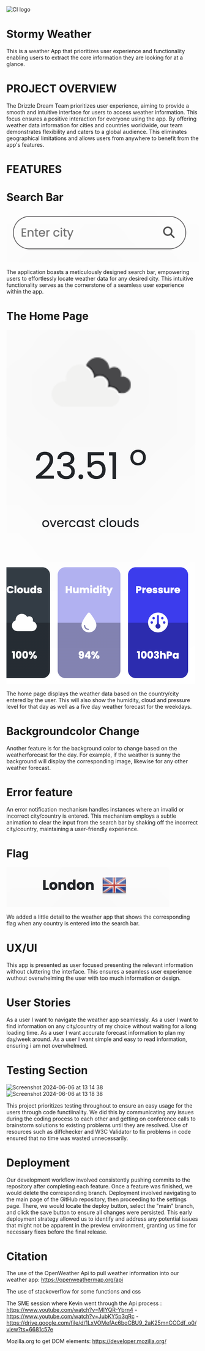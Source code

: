 ![CI logo](https://codeinstitute.s3.amazonaws.com/fullstack/ci_logo_small.png)

# Stormy Weather 
 This is a weather App that prioritizes user experience and functionality enabling users to extract the core information they are looking for at a glance. 

# PROJECT OVERVIEW 
 The Drizzle Dream Team prioritizes user experience, aiming to provide a smooth and intuitive interface for users to access weather information. This focus ensures a positive interaction for everyone using the app. By offering weather data information for cities and countries worldwide, our team demonstrates flexibility and caters to a global audience. This eliminates geographical limitations and allows users from anywhere to benefit from the app's features. 

# FEATURES

# Search Bar
 ![alt text](<search bar.png>)

 The application boasts a meticulously designed search bar, empowering users to effortlessly locate weather data for any desired city. This intuitive functionality serves as the cornerstone of a seamless user experience within the app.

# The Home Page
![alt text](<home page.png>)

 The home page displays the weather data based on the country/city entered by the user. This will also show the humidity, cloud and pressure level for that day as well as a five day weather forecast for the weekdays. 

# Backgroundcolor Change
 Another feature is for the background color to change based on the weatherforecast for the day. For example, if the weather is sunny the background will display the corresponding image, likewise for any other weather forecast. 

# Error feature
An error notification mechanism handles instances where an invalid or incorrect city/country is entered. This mechanism employs a subtle animation to clear the input from the search bar by shaking off the incorrect city/country, maintaining a user-friendly experience.

# Flag 
![alt text](<flag feature.png>)

We added a little detail to the weather app that shows the corresponding flag when any country is entered into the search bar. 

# UX/UI
This app is presented as user focused presenting the relevant information without cluttering the interface. This ensures a seamless user experience wuthout overwhelming the user with too much information or design.

# User Stories
As a user I want to navigate the weather app seamlessly.
As a user I want to find information on any city/country of my choice without waiting for a long loading time.
As a user I want accurate forecast information to plan my day/week around.
As a user I want simple and easy to read information, ensuring i am not overwhelmed.

# Testing Section
![Screenshot 2024-06-06 at 13 14 38](https://github.com/craigallendev/prevent-awareness/assets/169143525/e6b4e54a-a5b3-4ade-a26e-21aa554c2b20)
![Screenshot 2024-06-06 at 13 18 38](https://github.com/craigallendev/prevent-awareness/assets/169143525/01bccc87-fe27-4ec8-b1bf-baa9cb54c8d0)

This project prioritizes testing throughout to ensure an easy usage for the users through code functiinality. We did this by communicating any issues during the coding process to each other and getting on conference calls to brainstorm solutions to existing problems until they are resolved. 
Use of resources such as diffchecker and W3C Validator to fix problems in code ensured that no time was wasted unnecessarily. 

# Deployment
Our development workflow involved consistently pushing commits to the repository after completing each feature. Once a feature was finished, we would delete the corresponding branch. Deployment involved navigating to the main page of the GitHub repository, then proceeding to the settings page. There, we would locate the deploy button, select the "main" branch, and click the save button to ensure all changes were persisted. This early deployment strategy allowed us to identify and address any potential issues that might not be apparent in the preview environment, granting us time for necessary fixes before the final release.

# Citation
The use of the OpenWeather Api to pull weather information into our weather app: https://openweathermap.org/api

The use of stackoverflow for some functions and css

The SME session where Kevin went through the Api process : https://www.youtube.com/watch?v=MIYQR-Ybrn4    -    https://www.youtube.com/watch?v=JubKY5p3qRc    -    https://drive.google.com/file/d/1LxVOMefAc6boCBU9_2aK25mnCCCdf_o0/view?ts=6681c57e

Mozilla.org to get DOM elements: https://developer.mozilla.org/ 